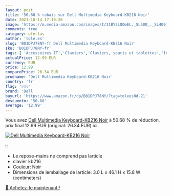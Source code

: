 ```yaml
---
layout: post
title: '50.68 % rabais sur Dell Multimedia Keyboard-KB216 Noir'
date: 2021-10-14 17:19:26
image: 'https://m.media-amazon.com/images/I/31BY2LOQmEL._SL500_._SL400_.jpg'
comments: true
category: ofertas
author: 'tole.es'
slug: 'B01DPJ78NY-fr Dell Multimedia Keyboard-KB216 Noir'
sku: 'B01DPJ78NY-fr'
tags: [ 'Accessoires IT','Claviers','Claviers, souris et tablettes','Informatique','dell', ]
actualPrice: 12.99 EUR
currency: EUR
price: 12.99
comparePrice: 26.34 EUR
prodname: 'Dell Multimedia Keyboard-KB216 Noir'
country: 'fr'
flag: '🇫🇷'
brand: 'Dell'
buyurl: 'https://www.amazon.fr/dp/B01DPJ78NY/?tag=tolees0d-21'
descuento: '50.68'
average: '12.99'
---
```


Vous avez [Dell Multimedia Keyboard-KB216 Noir](https://www.amazon.fr/dp/B01DPJ78NY/?tag=tolees0d-21)  à  50.68 % de réduction, prix final  12.99 EUR (original: 26.34 EUR) ici:

[![Dell Multimedia Keyboard-KB216 Noir](https://m.media-amazon.com/images/I/31BY2LOQmEL._SL500_._SL400_.jpg)](https://www.amazon.fr/dp/B01DPJ78NY/?tag=tolees0d-21)

ℹ️:

- Le repose-mains ne comprend pas larticle
- clavier kb216
- Couleur: Noir
- Dimensions de lemballage de larticle: 3.0 L x 46.1 H x 15.8 W (centimeters)

[🛒 Achetez-le maintenant!!](https://www.amazon.fr/dp/B01DPJ78NY/?tag=tolees0d-21)
